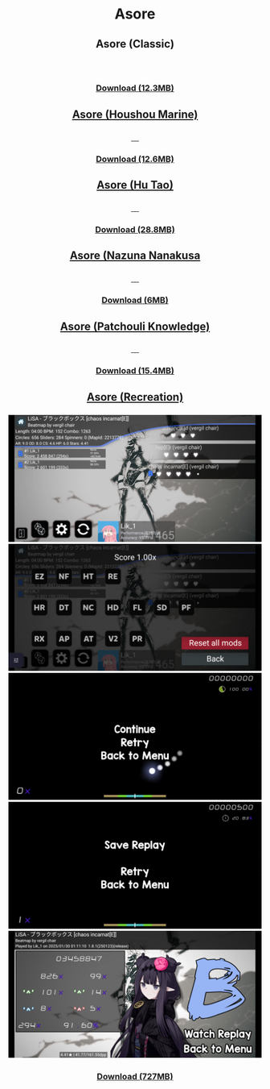 <div align=center>
  <h1 align=center>Asore</h1>

  <h2>Asore (Classic)</h2>
  <h3>
    <img src="">
    <img src="">
    <img src="">
    <img src="">
    <img src="">
  </h3>
  <h3><a href="https://files.catbox.moe/l5tfik.zip">Download (12.3MB)</h3>

  <h2>Asore (Houshou Marine)</h2>
  <h3>
    <img src="">
    <img src="">
    <img src="">
    <img src="">
    <img src="">
  </h3>
  <h3><a href="https://files.catbox.moe/fif1tl.zip">Download (12.6MB)</h3>

  <h2>Asore (Hu Tao)</h2>
  <h3>
    <img src="">
    <img src="">
    <img src="">
    <img src="">
    <img src="">
  </h3>
  <h3><a href="https://files.catbox.moe/pm0rzy.zip">Download (28.8MB)</h3>

  <h2>Asore (Nazuna Nanakusa</h2>
  <h3>
    <img src="">
    <img src="">
    <img src="">
    <img src="">
    <img src="">
  </h3>
  <h3><a href="https://files.catbox.moe/93selx.zip">Download (6MB)</h3>

  <h2>Asore (Patchouli Knowledge)</h2>
  <h3>
    <img src="">
    <img src="">
    <img src="">
    <img src="">
    <img src="">
  </h3>
  <h3><a href="https://files.catbox.moe/2y7szc.zip">Download (15.4MB)</h3>
  
  <h2>Asore (Recreation)</h2>
  <h3>
    <img src="https://github.com/75efb6/osu-droid-skins-repo/blob/dev/player-skins/asore/images/skins/asore-recreation/map-selection.png">
    <img src="https://github.com/75efb6/osu-droid-skins-repo/blob/dev/player-skins/asore/images/skins/asore-recreation/mod-selection.png">
    <img src="https://github.com/75efb6/osu-droid-skins-repo/blob/dev/player-skins/asore/images/skins/asore-recreation/pause.png">
    <img src="https://github.com/75efb6/osu-droid-skins-repo/blob/dev/player-skins/asore/images/skins/asore-recreation/you-failed.png">
    <img src="https://github.com/75efb6/osu-droid-skins-repo/blob/dev/player-skins/asore/images/skins/asore-recreation/results.png">
  </h3>
  <h3><a href=https://files.catbox.moe/6ey0p1.zip>Download (727MB)</h3>

</div>
